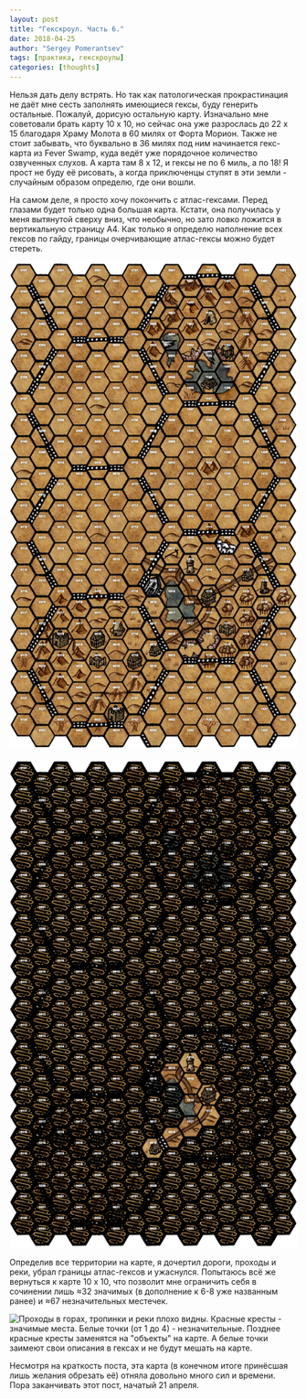 ```yaml
---
layout: post
title: "Гекскроул. Часть 6."
date: 2018-04-25
author: "Sergey Pomerantsev"
tags: [практика, гекскроулы]
categories: [thoughts]
---
```


Нельзя дать делу встрять. Но так как патологическая прокрастинация не даёт мне сесть заполнять имеющиеся гексы, буду генерить остальные. Пожалуй, дорисую остальную карту. Изначально мне советовали брать карту 10 х 10, но сейчас она уже разрослась до 22 х 15 благодаря Храму Молота в 60 милях от Форта Морион. Также не стоит забывать, что буквально в 36 милях под ним начинается гекс-карта из Fever Swamp, куда ведёт уже порядочное количество озвученных слухов. А карта там 8 х 12, и гексы не по 6 миль, а по 18! Я прост не буду её рисовать, а когда приключенцы ступят в эти земли - случайным образом определю, где они вошли.

На самом деле, я просто хочу покончить с атлас-гексами. Перед глазами будет только одна большая карта. Кстати, она получилась у меня вытянутой сверху вниз, что необычно, но зато ловко ложится в вертикальную страницу А4. Как только я определю наполнение всех гексов по гайду, границы очерчивающие атлас-гексы можно будет стереть.

![Карта до того, как я "приступил".](/assets/images/hexcrawl_6_1.png)

![Такую карту я игрокам никогда не показывал. Места, посещённые ими за 10 сессий. Хотя, стоит сказать, что до нижней деревеньки они дошли всего за 5 реальных минут и сразу повернули обратно, а за 18+18 миль дороги ничего не встретили. Это я к тому, что нижние 4 открытых гекса можно игнорировать как "открытые".](/assets/images/hexcrawl_6_2.png)

Определив все территории на карте, я дочертил дороги, проходы и реки, убрал границы атлас-гексов и ужаснулся. Попытаюсь всё же вернуться к карте 10 х 10, что позволит мне ограничить себя в сочинении лишь ≈32 значимых (в дополнение к 6-8 уже названным ранее) и ≈67 незначительных местечек.

![Проходы в горах, тропинки и реки плохо видны. Красные кресты - значимые места. Белые точки (от 1 до 4) - незначительные. Позднее красные кресты заменятся на "объекты" на карте. А белые точки заимеют свои описания в гексах и не будут мешать на карте.](/assets/images/hexcrawl_6_3.png)

Несмотря на краткость поста, эта карта (в конечном итоге принёсшая лишь желания обрезать её) отняла довольно много сил и времени. Пора заканчивать этот пост, начатый 21 апреля.